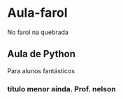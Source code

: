 # Aula-farol
No farol na quebrada
## Aula de Python
Para alunos fantásticos
### título menor ainda. Prof. nelson
